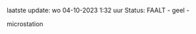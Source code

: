 laatste update: 
wo 04-10-2023  1:32   uur 
Status: FAALT - geel - 
<div class="service R">microstation</div>